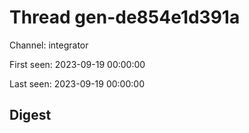# Thread gen-de854e1d391a
Channel: integrator

First seen: 2023-09-19 00:00:00

Last seen: 2023-09-19 00:00:00

## Digest


